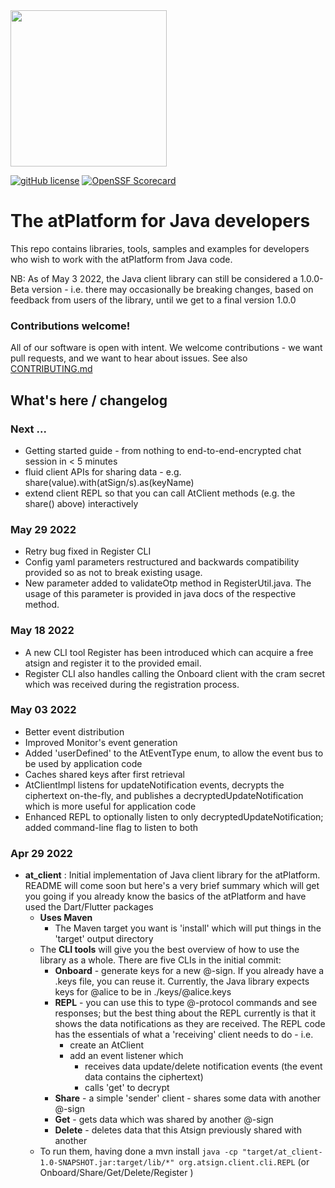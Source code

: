 <img width=250px src="https://atsign.dev/assets/img/atPlatform_logo_gray.svg?sanitize=true">

[![gitHub license](https://img.shields.io/badge/license-BSD3-blue.svg)](./LICENSE)
[![OpenSSF Scorecard](https://api.securityscorecards.dev/projects/github.com/atsign-foundation/at_java/badge)](https://api.securityscorecards.dev/projects/github.com/atsign-foundation/at_java)

# The atPlatform for Java developers

This repo contains libraries, tools, samples and examples for developers who wish
to work with the atPlatform from Java code.

NB: As of May 3 2022, the Java client library can still be considered a 1.0.0-Beta version - i.e. there may occasionally
be breaking changes, based on feedback from users of the library, until we get to a final version 1.0.0

### Contributions welcome!

All of our software is open with intent. We welcome contributions - we want pull requests, and we want
to hear about issues. See also [CONTRIBUTING.md](CONTRIBUTING.md)

## What's here / changelog
### Next ...
* Getting started guide - from nothing to end-to-end-encrypted chat session in < 5 minutes
* fluid client APIs for sharing data - e.g. share(value).with(atSign/s).as(keyName)
* extend client REPL so that you can call AtClient methods (e.g. the share() above) interactively 

### May 29 2022
* Retry bug fixed in Register CLI
* Config yaml parameters restructured and backwards compatibility provided so as not to break existing usage.
* New parameter added to validateOtp method in RegisterUtil.java. The usage of this parameter is provided in
java docs of the respective method.


### May 18 2022
* A new CLI tool Register has been introduced which can acquire a free atsign and register it to the provided email.
* Register CLI also handles calling the Onboard client with the cram secret which was received during the registration process.

### May 03 2022
* Better event distribution
* Improved Monitor's event generation
* Added 'userDefined' to the AtEventType enum, to allow the event bus to be used by application code
* Caches shared keys after first retrieval
* AtClientImpl listens for updateNotification events, decrypts the ciphertext on-the-fly, and publishes a decryptedUpdateNotification
which is more useful for application code
* Enhanced REPL to optionally listen to only decryptedUpdateNotification; added command-line flag to listen to both

### Apr 29 2022
* **at_client** : Initial implementation of Java client library for the atPlatform. README will come soon 
but here's a very brief summary which will get you going if you already know the basics of the atPlatform
and have used the Dart/Flutter packages
  * **Uses Maven** 
    * The Maven target you want is 'install' which will put things in the 'target' output directory
  * The **CLI tools** will give you the best overview of how to use the library as a whole. There are five CLIs
    in the initial commit:
    * **Onboard** - generate keys for a new @-sign. If you already have a .keys file, you can reuse it.
      Currently, the Java library expects keys for @alice to be in ./keys/@alice.keys
    * **REPL** - you can use this to type @-protocol commands and see responses; but the best thing about the
      REPL currently is that it shows the data notifications as they are received. The REPL code has the
      essentials of what a 'receiving' client needs to do - i.e.
      * create an AtClient
      * add an event listener which
        * receives data update/delete notification events (the event data contains the ciphertext)
        * calls 'get' to decrypt
    * **Share** - a simple 'sender' client - shares some data with another @-sign
    * **Get** - gets data which was shared by another @-sign
    * **Delete** - deletes data that this Atsign previously shared with another
  * To run them, having done a mvn install 
    `java -cp "target/at_client-1.0-SNAPSHOT.jar:target/lib/*" org.atsign.client.cli.REPL` (or Onboard/Share/Get/Delete/Register )
